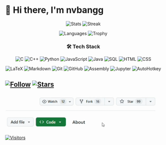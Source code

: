 # 👋 Hi there, I'm nvbangg

<div align="center">

![Stats](https://github-readme-stats.vercel.app/api?username=nvbangg&show_icons=true&theme=dracula&count_private=true&hide_border=true&border_radius=20&card_width=380) ![Streak](https://github-readme-streak-stats.herokuapp.com/?user=nvbangg&theme=dracula&hide_border=true&border_radius=20&card_width=380)

![Languages](https://github-readme-stats.vercel.app/api/top-langs/?username=nvbangg&count_private=true&layout=compact&theme=dracula&hide_border=true&langs_count=10&border_radius=20) ![Trophy](https://github-profile-trophy.vercel.app/?username=nvbangg&theme=dracula&no-frame=true&column=3&row=2&margin-w=0&margin-h=0)

### 🛠️ Tech Stack

![C](https://img.shields.io/badge/C-555555?style=for-the-badge&logo=c&logoColor=white) ![C++](https://img.shields.io/badge/C++-f34b7d?style=for-the-badge&logo=cplusplus&logoColor=white) ![Python](https://img.shields.io/badge/Python-3572A5?style=for-the-badge&logo=python&logoColor=white) ![JavaScript](https://img.shields.io/badge/JavaScript-f1e05a?style=for-the-badge&logo=javascript&logoColor=black) ![Java](https://img.shields.io/badge/Java-b07219?style=for-the-badge&logo=openjdk&logoColor=white) ![SQL](https://img.shields.io/badge/SQL-F29111?style=for-the-badge&logo=postgresql&logoColor=white) ![HTML](https://img.shields.io/badge/HTML-e34c26?style=for-the-badge&logo=html5&logoColor=white) ![CSS](https://img.shields.io/badge/CSS-563d7c?style=for-the-badge&logo=css&logoColor=white) 

![LaTeX](https://img.shields.io/badge/LaTeX-47A141?style=for-the-badge&logo=latex&logoColor=white) ![Markdown](https://img.shields.io/badge/Markdown-4A4A4A?style=for-the-badge&logo=markdown&logoColor=white) ![Git](https://img.shields.io/badge/Git-F05032?style=for-the-badge&logo=git&logoColor=white) ![GitHub](https://img.shields.io/badge/GitHub-181717?style=for-the-badge&logo=github&logoColor=white) ![Assembly](https://img.shields.io/badge/Assembly-A179DC?style=for-the-badge&logo=assemblyscript&logoColor=white) ![Jupyter](https://img.shields.io/badge/Jupyter-DA5B0B?style=for-the-badge&logo=jupyter&logoColor=white) ![AutoHotkey](https://img.shields.io/badge/AutoHotkey-659F6A?style=for-the-badge&logo=autohotkey&logoColor=white)

</div>


## [![Follow](https://img.shields.io/github/followers/nvbangg?label=Follow%20my%20GitHub&logo=github)](https://github.com/nvbangg) [![Stars](https://img.shields.io/github/stars/nvbangg?label=Stars&logo=github)](https://github.com/nvbangg)

![Gif](https://raw.githubusercontent.com/nvbangg/nvbangg/main/data/star_follow.gif)

[![Visitors](https://api.visitorbadge.io/api/visitors?path=https%3A%2F%2Fgithub.com%2Fnvbangg&countColor=blue)](https://visitorbadge.io/status?path=https%3A%2F%2Fgithub.com%2Fnvbangg)